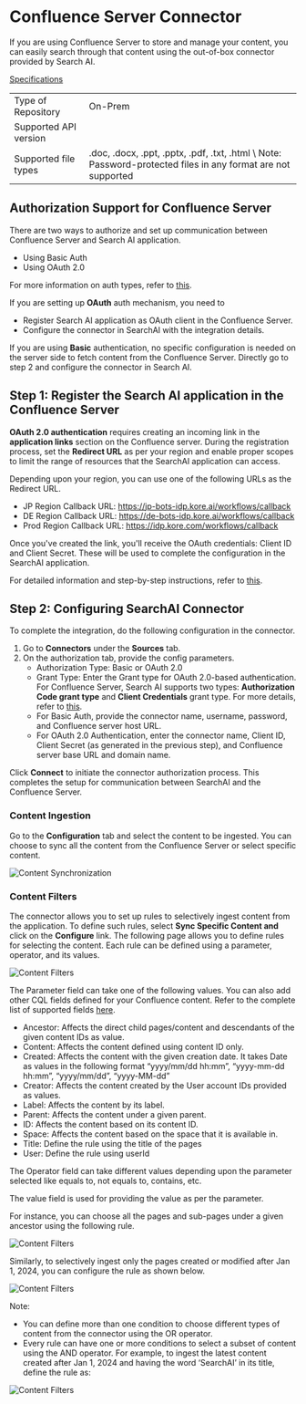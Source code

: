 # Confluence Server Connector

If you are using Confluence Server to store and manage your content, you can easily search through that content using the out-of-box connector provided by Search AI. 

<span style="text-decoration:underline;">Specifications</span>


<table>
  <tr>
   <td>Type of Repository 
   </td>
   <td>On-Prem
   </td>
  </tr>
  <tr>
   <td>Supported API version
   </td>
   <td>
   </td>
  </tr>
  <tr>
   <td>Supported file types
   </td>
   <td>.doc, .docx, .ppt, .pptx, .pdf, .txt, .html \
Note: Password-protected files in any format are not supported
   </td>
  </tr>
</table>

## Authorization Support for Confluence Server

There are two ways to authorize and set up communication between Confluence Server and Search AI application.

* Using Basic Auth
* Using OAuth 2.0

For more information on auth types, refer to [this](../../connector.md). 

If you are setting up **OAuth** auth mechanism, you need to 

* Register Search AI application as OAuth client in the Confluence Server.
* Configure the connector in SearchAI with the integration details.

If you are using **Basic** authentication, no specific configuration is needed on the server side to fetch content from the Confluence Server. Directly go to step 2 and configure the connector in Search AI.

## Step 1: Register the Search AI application in the Confluence Server

**OAuth 2.0 authentication** requires creating an incoming link in the **application links** section on the Confluence server. During the registration process, set the **Redirect URL** as per your region and enable proper scopes to limit the range of resources that the SearchAI application can access.

Depending upon your region, you can use one of the following URLs as the Redirect URL.

* JP Region Callback URL: https://jp-bots-idp.kore.ai/workflows/callback
* DE Region Callback URL: https://de-bots-idp.kore.ai/workflows/callback
* Prod Region Callback URL: https://idp.kore.com/workflows/callback

Once you've created the link, you'll receive the OAuth credentials: Client ID and Client Secret. These will be used to complete the configuration in the SearchAI application. 

For detailed information and step-by-step instructions, refer to [this](https://confluence.atlassian.com/doc/configure-an-incoming-link-1115674733.html). 

## Step 2: Configuring SearchAI Connector

To complete the integration, do the following configuration in the connector. 

1. Go to **Connectors** under the **Sources** tab. 
2. On the authorization tab, provide the config parameters. 
    * Authorization Type: Basic or OAuth 2.0
    * Grant Type: Enter the Grant type for OAuth 2.0-based authentication. For Confluence Server, Search AI supports two types: **Authorization Code grant type** and **Client Credentials** grant type. For more details, refer to [this](../../connectors.md). 
    * For Basic Auth, provide the connector name, username, password, and Confluence server host URL.
    * For OAuth 2.0 Authentication,  enter the connector name, Client ID, Client Secret (as generated in the previous step), and Confluence server base URL and domain name.

Click **Connect** to initiate the connector authorization process. This completes the setup for communication between SearchAI and the Confluence Server.

### Content Ingestion

Go to the **Configuration** tab and select the content to be ingested. You can choose to sync all the content from the Confluence Server or select specific content. 

![Content Synchronization](../images/confluenceserver/content-synchronization.png "Content Synchronization")

### Content Filters

The connector allows you to set up rules to selectively ingest content from the application. To define such rules, select **Sync Specific Content and** click on the **Configure** link. The following page allows you to define rules for selecting the content. Each rule can be defined using a parameter, operator, and its values. 

![Content Filters](../images/confluenceserver/content-filters.png "Content Filters")

The Parameter field can take one of the following values. You can also add other CQL fields defined for your Confluence content. Refer to the complete list of supported fields [here](https://developer.atlassian.com/cloud/confluence/cql-fields/).
  * Ancestor: Affects the direct child pages/content and descendants of the given content IDs as value. 
  * Content: Affects the content defined using content ID only. 
  * Created: Affects the content with the given creation date. It takes Date as values in the following format “yyyy/mm/dd hh:mm”, “yyyy-mm-dd hh:mm”, “yyyy/mm/dd”, “yyyy-MM-dd”
  * Creator: Affects the content created by the User account IDs provided as values. 
  * Label: Affects the content by its label. 
  * Parent: Affects the content under a given parent. 
  * ID: Affects the content based on its content ID. 
  * Space: Affects the content based on the space that it is available in.
  * Title: Define the rule using the title of the pages
  * User: Define the rule using userId 

The Operator field can take different values depending upon the parameter selected like equals to, not equals to, contains, etc. 

The value field is used for providing the value as per the parameter.

For instance, you can choose all the pages and sub-pages under a given ancestor using the following rule. 

![Content Filters](../images/confluenceserver/example1.png "Content Filters")

Similarly, to selectively ingest only the pages created or modified after Jan 1, 2024, you can configure the rule as shown below. 

![Content Filters](../images/confluenceserver/example1.png "Content Filters")

Note:
  * You can define more than one condition to choose different types of content from the connector using the OR operator. 
  * Every rule can have one or more conditions to select a subset of content using the AND operator. For example, to ingest the latest content created after Jan 1, 2024 and having the word ‘SearchAI’ in its title, define the rule as:
  
  ![Content Filters](../images/confluenceserver/example3.png "Content Filters")

